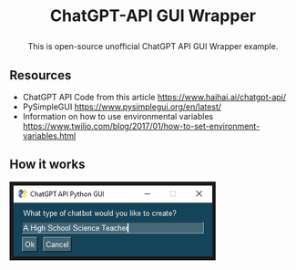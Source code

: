 <h1><p align="center">ChatGPT-API GUI Wrapper</p></h1>

<p align="center">This is open-source unofficial ChatGPT API GUI Wrapper example.</p>

## Resources
- ChatGPT API Code from this article https://www.haihai.ai/chatgpt-api/
- PySimpleGUI https://www.pysimplegui.org/en/latest/
- Information on how to use environmental variables https://www.twilio.com/blog/2017/01/how-to-set-environment-variables.html

## How it works

<img src="https://github.com/PixelPowerCLE/ChatGPT-API/blob/f71ee62b38161f4889df625068c150a397412609/How%20it%20works%201.jpg">
